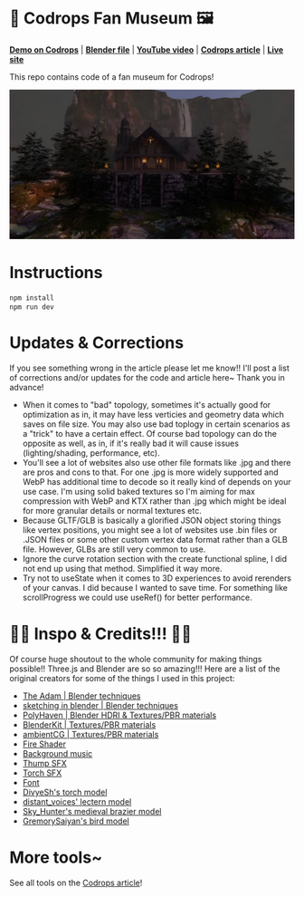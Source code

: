# 🏰 Codrops Fan Museum 🖼️

**[Demo on Codrops](https://tympanus.net/Tutorials/CodropsFanMuseum/)** | **[Blender file](https://drive.google.com/file/d/1_DhUPpQ_vdWxHgDrgfKdy5_zkZ9bZ2v7/view?usp=sharing)** | **[YouTube video](https://youtu.be/R6yppleutsQ)** | **[Codrops article](https://tympanus.net/codrops/2025/04/08/3d-world-in-the-browser-with-blender-and-three-js/)**
| **[Live site](https://codrops-fan-museum.com/)**

This repo contains code of a fan museum for Codrops!

![Page screenshot](public/media/og-image.webp?raw=true "Page screenshot")

# Instructions

```
npm install
npm run dev
```

# Updates & Corrections

If you see something wrong in the article please let me know!! I'll post a list of corrections and/or updates for the code and article here~ Thank you in advance!

- When it comes to "bad" topology, sometimes it's actually good for optimization as in, it may have less verticies and geometry data which saves on file size. You may also use bad toplogy in certain scenarios as a "trick" to have a certain effect. Of course bad topology can do the opposite as well, as in, if it's really bad it will cause issues (lighting/shading, performance, etc).
- You'll see a lot of websites also use other file formats like .jpg and there are pros and cons to that. For one .jpg is more widely supported and WebP has additional time to decode so it really kind of depends on your use case. I'm using solid baked textures so I'm aiming for max compression with WebP and KTX rather than .jpg which might be ideal for more granular details or normal textures etc.
- Because GLTF/GLB is basically a glorified JSON object storing things like vertex positions, you might see a lot of websites use .bin files or .JSON files or some other custom vertex data format rather than a GLB file. However, GLBs are still very common to use.
- Ignore the curve rotation section with the create functional spline, I did not end up using that method. Simplified it way more.
- Try not to useState when it comes to 3D experiences to avoid rerenders of your canvas. I did because I wanted to save time. For something like scrollProgress we could use useRef() for better performance.

# 🥰🥰 Inspo & Credits!!! 🥰🥰

Of course huge shoutout to the whole community for making things possible!! Three.js and Blender are so so amazing!!! Here are a list of the original creators for some of the things I used in this project:

- [The Adam | Blender techniques](https://www.youtube.com/watch?v=gw885XAKYiI)
- [sketching in blender | Blender techniques](https://youtu.be/JSuWu4EXVZw)
- [PolyHaven | Blender HDRI & Textures/PBR materials](https://polyhaven.com/)
- [BlenderKit | Textures/PBR materials](https://www.blenderkit.com/get-blenderkit/)
- [ambientCG | Textures/PBR materials](http://ambientcg.com/)
- [Fire Shader](https://codesandbox.io/p/sandbox/3878x)
- [Background music](https://www.epidemicsound.com/track/an7vU7AM16/)
- [Thump SFX](https://pixabay.com/sound-effects/massive-thump-116359/)
- [Torch SFX](https://pixabay.com/users/freesoundsxx-47251115/)
- [Font](https://fonts.google.com/specimen/Eagle+Lake?query=eag)
- [DivyeSh's torch model](https://sketchfab.com/3d-models/torch-d47f1a85c4c846a392cc1d1afca15295)
- [distant_voices' lectern model](https://sketchfab.com/3d-models/lectern-17562d27f70b4b4a834cd778cd5e6c06)
- [Sky_Hunter's medieval brazier model](https://sketchfab.com/3d-models/medieval-brazier-cff29e533e3a4298a5d112cf7bb2558c)
- [GremorySaiyan's bird model](https://sketchfab.com/GremorySaiyan)

# More tools~

See all tools on the [Codrops article](https://tympanus.net/codrops/2025/04/08/3d-world-in-the-browser-with-blender-and-three-js/)!
